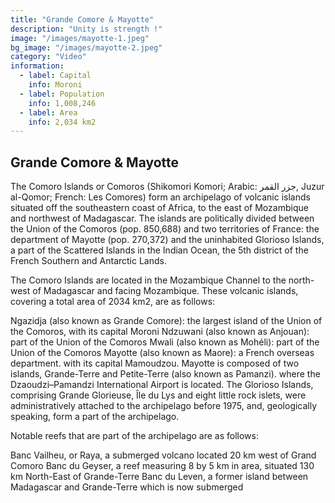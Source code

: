 ```yaml
---
title: "Grande Comore & Mayotte"
description: "Unity is strength !"
image: "/images/mayotte-1.jpeg"
bg_image: "/images/mayotte-2.jpeg"
category: "Video"
information:
  - label: Capital
    info: Moroni
  - label: Population
    info: 1,008,246
  - label: Area
    info: 2,034 km2
---
```


## Grande Comore & Mayotte

The Comoro Islands or Comoros (Shikomori Komori; Arabic: جزر القمر‎, Juzur al-Qomor; French: Les Comores) form an archipelago of volcanic islands situated off the southeastern coast of Africa, to the east of Mozambique and northwest of Madagascar. The islands are politically divided between the Union of the Comoros (pop. 850,688) and two territories of France: the department of Mayotte (pop. 270,372) and the uninhabited Glorioso Islands, a part of the Scattered Islands in the Indian Ocean, the 5th district of the French Southern and Antarctic Lands.

The Comoro Islands are located in the Mozambique Channel to the north-west of Madagascar and facing Mozambique. These volcanic islands, covering a total area of 2034 km2, are as follows:

Ngazidja (also known as Grande Comore): the largest island of the Union of the Comoros, with its capital Moroni
Ndzuwani (also known as Anjouan): part of the Union of the Comoros
Mwali (also known as Mohéli): part of the Union of the Comoros
Mayotte (also known as Maore): a French overseas department. with its capital Mamoudzou. Mayotte is composed of two islands, Grande-Terre and Petite-Terre (also known as Pamanzi). where the Dzaoudzi–Pamandzi International Airport is located.
The Glorioso Islands, comprising Grande Glorieuse, Île du Lys and eight little rock islets, were administratively attached to the archipelago before 1975, and, geologically speaking, form a part of the archipelago.

Notable reefs that are part of the archipelago are as follows:

Banc Vailheu, or Raya, a submerged volcano located 20 km west of Grand Comoro
Banc du Geyser, a reef measuring 8 by 5 km in area, situated 130 km North-East of Grande-Terre
Banc du Leven, a former island between Madagascar and Grande-Terre which is now submerged
